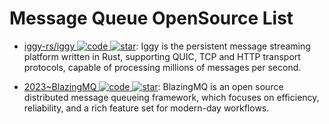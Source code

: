 # Message Queue OpenSource List

- [iggy-rs/iggy ![code](https://ng-tech.icu/assets/code.svg) ![star](https://img.shields.io/github/stars/iggy-rs/iggy)](https://github.com/iggy-rs/iggy): Iggy is the persistent message streaming platform written in Rust, supporting QUIC, TCP and HTTP transport protocols, capable of processing millions of messages per second.

- [2023~BlazingMQ ![code](https://ng-tech.icu/assets/code.svg) ![star](https://img.shields.io/github/stars/bloomberg/blazingmq)](https://github.com/bloomberg/blazingmq): BlazingMQ is an open source distributed message queueing framework, which focuses on efficiency, reliability, and a rich feature set for modern-day workflows.
